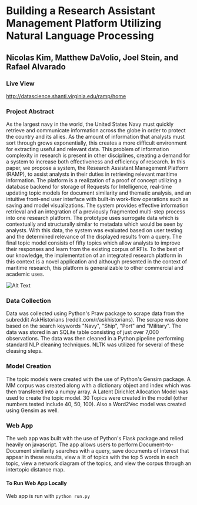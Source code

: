 # Building a Research Assistant Management Platform Utilizing Natural Language Processing
## Nicolas Kim, Matthew DaVolio, Joel Stein, and Rafael Alvarado

### Live View
http://datascience.shanti.virginia.edu/ramp/home

### Project Abstract
As the largest navy in the world, the United States Navy must quickly retrieve and communicate information across the globe in order to protect the country and its allies. As the amount of information that analysts must sort through grows exponentially, this creates a more difficult environment for extracting useful and relevant data. This problem of information complexity in research is present in other disciplines, creating a demand for a system to increase both effectiveness and efficiency of research. In this paper, we propose a system, the Research Assistant Management Platform (RAMP), to assist analysts in their duties in retrieving relevant maritime information. The platform is a realization of a proof of concept utilizing a database backend for storage of Requests for Intelligence, real-time updating topic models for document similarity and thematic analysis, and an intuitive front-end user interface with built-in work-flow operations such as saving and model visualizations. The system provides effective information retrieval and an integration of a previously fragmented multi-step process into one research platform. The prototype uses surrogate data which is contextually and structurally similar to metadata which would be seen by analysts. With this data, the system was evaluated based on user testing and the determined relevance of the displayed results from a query. The final topic model consists of fifty topics which allow analysts to improve their responses and learn from the existing corpus of RFIs. To the best of our knowledge, the implementation of an integrated research platform in this context is a novel application and although presented in the context of maritime research, this platform is generalizable to other commercial and academic uses.

![Alt Text](https://rawgithub.com/nickkimer/capstoneflaskapp/gifs_readme/ramp1.gif)


### Data Collection
Data was collected using Python's Praw package to scrape data from the subreddit AskHistorians (reddit.com/r/askhistorians). The scrape was done based on the search keywords "Navy", "Ship", "Port" and "Military". The data was stored in an SQLite table consisting of just over 7,000 observations. The data was then cleaned in a Python pipeline performing standard NLP cleaning techniques. NLTK was utilized for several of these cleasing steps.

### Model Creation
The topic models were created with the use of Python's Gensim package. A MM corpus was created along with a dictionary object and index which was then transfered into a numpy array. A Latent Dirichlet Allocation Model was used to create the topic model. 30 Topics were created in the model (other numbers tested include 40, 50, 100). Also a Word2Vec model was created using Gensim as well.

### Web App
The web app was built with the use of Python's Flask package and relied heavily on javascript. The app allows users to perform Document-to-Document similarity searches with a query, save documents of interest that appear in these results, view a lit of topics with the top 5 words in each topic, view a network diagram of the topics, and view the corpus through an intertopic distance map.
#### To Run Web App Locally
Web app is run with `python run.py`

